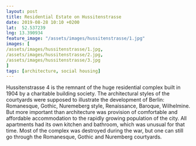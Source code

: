 ```yaml
---
layout: post
title: Residential Estate on Hussitenstrasse
date: 2019-08-28 10:10 +0200
lat:  52.537239
lng: 13.390934
feature_image: "/assets/images/hussitenstrasse/1.jpg"
images: [
/assets/images/hussitenstrasse/1.jpg,
/assets/images/hussitenstrasse/2.jpg,
/assets/images/hussitenstrasse/3.jpg
]
tags: [architecture, social housing]
---
```


Hussitenstrasse 4 is the remnant of the huge residential complex built in 1904 by a charitable building society. The architectural styles of the courtyards were supposed to illustrate the development of Berlin: Romanesque, Gothic, Nuremeberg style, Renaissance, Baroque, Wilhelmine. But more important than architecture was provision of comfortable and affordable accommodation to the rapidly growing population of the city. All apartments had its own kitchen and bathroom, which was unusual for that time. Most of the complex was destroyed during the war, but one can still go through the Romanesque, Gothic and Nuremberg courtyards.
